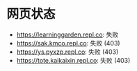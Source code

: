 # 网页状态
- https://learninggarden.repl.co: 失败
- https://sak.kmco.repl.co: 失败 (403)
- https://ys.pyxzp.repl.co: 失败 (403)
- https://tote.kaikaixin.repl.co: 失败 (403)
